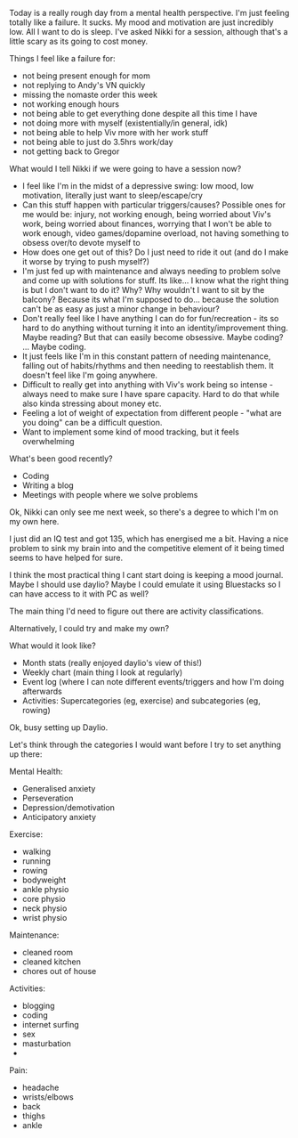 Today is a really rough day from a mental health perspective. I'm just feeling totally like a failure. It sucks. My mood and motivation are just incredibly low. All I want to do is sleep. I've asked Nikki for a session, although that's a little scary as its going to cost money. 

Things I feel like a failure for:
* not being present enough for mom
* not replying to Andy's VN quickly
* missing the nomaste order this week
* not working enough hours
* not being able to get everything done despite all this time I have
* not doing more with myself (existentially/in general, idk)
* not being able to help Viv more with her work stuff
* not being able to just do 3.5hrs work/day
* not getting back to Gregor

What would I tell Nikki if we were going to have a session now?
* I feel like I'm in the midst of a depressive swing: low mood, low motivation, literally just want to sleep/escape/cry
* Can this stuff happen with particular triggers/causes? Possible ones for me would be: injury, not working enough, being worried about Viv's work, being worried about finances, worrying that I won't be able to work enough, video games/dopamine overload, not having something to obsess over/to devote myself to
* How does one get out of this? Do I just need to ride it out (and do I make it worse by trying to push myself?) 
* I'm just fed up with maintenance and always needing to problem solve and come up with solutions for stuff. Its like... I know what the right thing is but I don't want to do it? Why? Why wouldn't I want to sit by the balcony? Because its what I'm supposed to do... because the solution can't be as easy as just a minor change in behaviour? 
* Don't really feel like I have anything I can do for fun/recreation - its so hard to do anything without turning it into an identity/improvement thing. Maybe reading? But that can easily become obsessive. Maybe coding? ... Maybe coding. 
* It just feels like I'm in this constant pattern of needing maintenance, falling out of habits/rhythms and then needing to reestablish them. It doesn't feel like I'm going anywhere. 
* Difficult to really get into anything with Viv's work being so intense - always need to make sure I have spare capacity. Hard to do that while also kinda stressing about money etc. 
* Feeling a lot of weight of expectation from different people - "what are you doing" can be a difficult question.
* Want to implement some kind of mood tracking, but it feels overwhelming


What's been good recently?
* Coding
* Writing a blog
* Meetings with people where we solve problems

Ok, Nikki can only see me next week, so there's a degree to which I'm on my own here.

I just did an IQ test and got 135, which has energised me a bit. Having a nice problem to sink my brain into and the competitive element of it being timed seems to have helped for sure. 

I think the most practical thing I cant start doing is keeping a mood journal. Maybe I should use daylio? Maybe I could emulate it using Bluestacks so I can have access to it with PC as well? 

The main thing I'd need to figure out there are activity classifications. 

Alternatively, I could try and make my own? 


What would it look like? 
* Month stats (really enjoyed daylio's view of this!) 
* Weekly chart (main thing I look at regularly) 
* Event log (where I can note different events/triggers and how I'm doing afterwards
* Activities: Supercategories (eg, exercise) and subcategories (eg, rowing) 

Ok, busy setting up Daylio.

Let's think through the categories I would want before I try to set anything up there:

Mental Health:
* Generalised anxiety
* Perseveration
* Depression/demotivation
* Anticipatory anxiety

Exercise:
* walking
* running
* rowing
* bodyweight
* ankle physio
* core physio
* neck physio
* wrist physio

Maintenance:
* cleaned room
* cleaned kitchen
* chores out of house

Activities:
* blogging 
* coding
* internet surfing
* sex
* masturbation
* 

Pain:
* headache
* wrists/elbows
* back
* thighs
* ankle




